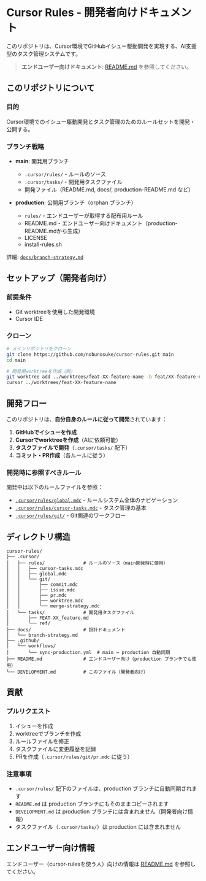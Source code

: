 # Cursor Rules - 開発者向けドキュメント

このリポジトリは、Cursor環境でGitHubイシュー駆動開発を実現する、AI支援型のタスク管理システムです。

> **エンドユーザー向けドキュメント**: [README.md](README.md) を参照してください。

## このリポジトリについて

### 目的

Cursor環境でのイシュー駆動開発とタスク管理のためのルールセットを開発・公開する。

### ブランチ戦略

- **main**: 開発用ブランチ
  - `.cursor/rules/` - ルールのソース
  - `.cursor/tasks/` - 開発用タスクファイル
  - 開発ファイル（README.md, docs/, production-README.md など）

- **production**: 公開用ブランチ（orphan ブランチ）
  - `rules/` - エンドユーザーが取得する配布用ルール
  - README.md - エンドユーザー向けドキュメント（production-README.mdから生成）
  - LICENSE
  - install-rules.sh

詳細: [`docs/branch-strategy.md`](docs/branch-strategy.md)

## セットアップ（開発者向け）

### 前提条件

- Git worktreeを使用した開発環境
- Cursor IDE

### クローン

```bash
# メインリポジトリをクローン
git clone https://github.com/nobunosuke/cursor-rules.git main
cd main

# 開発用worktreeを作成（例）
git worktree add ../worktrees/feat-XX-feature-name -b feat/XX-feature-name main
cursor ../worktrees/feat-XX-feature-name
```

## 開発フロー

このリポジトリは、**自分自身のルールに従って開発**されています：

1. **GitHubでイシューを作成**
2. **Cursorでworktreeを作成**（AIに依頼可能）
3. **タスクファイルで開発**（`.cursor/tasks/` 配下）
4. **コミット・PR作成**（各ルールに従う）

### 開発時に参照すべきルール

開発中は以下のルールファイルを参照：

- [`.cursor/rules/global.mdc`](.cursor/rules/global.mdc) - ルールシステム全体のナビゲーション
- [`.cursor/rules/cursor-tasks.mdc`](.cursor/rules/cursor-tasks.mdc) - タスク管理の基本
- [`.cursor/rules/git/`](.cursor/rules/git/) - Git関連のワークフロー

## ディレクトリ構造

```
cursor-rules/
├── .cursor/
│   ├── rules/              # ルールのソース（main開発時に使用）
│   │   ├── cursor-tasks.mdc
│   │   ├── global.mdc
│   │   └── git/
│   │       ├── commit.mdc
│   │       ├── issue.mdc
│   │       ├── pr.mdc
│   │       ├── worktree.mdc
│   │       └── merge-strategy.mdc
│   └── tasks/              # 開発用タスクファイル
│       ├── FEAT-XX_feature.md
│       └── ref/
├── docs/                   # 設計ドキュメント
│   └── branch-strategy.md
├── .github/
│   └── workflows/
│       └── sync-production.yml  # main → production 自動同期
├── README.md               # エンドユーザー向け（production ブランチでも使用）
└── DEVELOPMENT.md          # このファイル（開発者向け）
```

## 貢献

### プルリクエスト

1. イシューを作成
2. worktreeでブランチを作成
3. ルールファイルを修正
4. タスクファイルに変更履歴を記録
5. PRを作成（`.cursor/rules/git/pr.mdc` に従う）

### 注意事項

- `.cursor/rules/` 配下のファイルは、production ブランチに自動同期されます
- `README.md` は production ブランチにもそのままコピーされます
- `DEVELOPMENT.md` は production ブランチには含まれません（開発者向け情報）
- タスクファイル（`.cursor/tasks/`）は production には含まれません

## エンドユーザー向け情報

エンドユーザー（cursor-rulesを使う人）向けの情報は [README.md](README.md) を参照してください。
